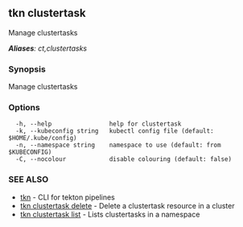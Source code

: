 ## tkn clustertask

Manage clustertasks

***Aliases**: ct,clustertasks*

### Synopsis

Manage clustertasks

### Options

```
  -h, --help                help for clustertask
  -k, --kubeconfig string   kubectl config file (default: $HOME/.kube/config)
  -n, --namespace string    namespace to use (default: from $KUBECONFIG)
  -C, --nocolour            disable colouring (default: false)
```

### SEE ALSO

* [tkn](tkn.md)	 - CLI for tekton pipelines
* [tkn clustertask delete](tkn_clustertask_delete.md)	 - Delete a clustertask resource in a cluster
* [tkn clustertask list](tkn_clustertask_list.md)	 - Lists clustertasks in a namespace

